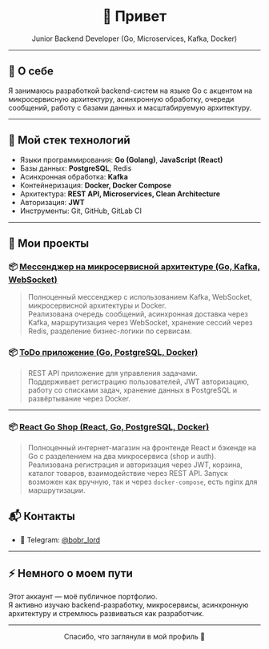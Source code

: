 
<h1 align="center">👋 Привет</h1>

<p align="center">
  Junior Backend Developer (Go, Microservices, Kafka, Docker)
</p>

---

## 📌 О себе

Я занимаюсь разработкой backend-систем на языке Go с акцентом на микросервисную архитектуру, асинхронную обработку, очереди сообщений, работу с базами данных и масштабируемую архитектуру.

---

## 🚀 Мой стек технологий

- Языки программирования: **Go (Golang)**, **JavaScript (React)**
- Базы данных: **PostgreSQL**, Redis
- Асинхронная обработка: **Kafka**
- Контейнеризация: **Docker, Docker Compose**
- Архитектура: **REST API, Microservices, Clean Architecture**
- Авторизация: **JWT**
- Инструменты: Git, GitHub, GitLab CI

---

## 📂 Мои проекты

### 📦 [Мессенджер на микросервисной архитектуре (Go, Kafka, WebSocket)](https://github.com/Bobr-Lord/messenger)

> Полноценный мессенджер с использованием Kafka, WebSocket, микросервисной архитектуры и Docker.  
> Реализована очередь сообщений, асинхронная доставка через Kafka, маршрутизация через WebSocket, хранение сессий через Redis, разделение бизнес-логики по сервисам.

### 📦 [ToDo приложение (Go, PostgreSQL, Docker)](https://github.com/Bobr-Lord/todo_app)

> REST API приложение для управления задачами.  
> Поддерживает регистрацию пользователей, JWT авторизацию, работу со списками задач, хранение данных в PostgreSQL и развёртывание через Docker.

---


### 📦 [React Go Shop (React, Go, PostgreSQL, Docker)](https://github.com/Bobr-Lord/react-go-shop)

> Полноценный интернет-магазин на фронтенде React и бэкенде на Go с разделением на два микросервиса (shop и auth).
> Реализована регистрация и авторизация через JWT, корзина, каталог товаров, взаимодействие через REST API.
> Запуск возможен как вручную, так и через `docker-compose`, есть nginx для маршрутизации.


## 📬 Контакты

- 📱 Telegram: [@bobr_lord](https://t.me/bobr_lord)

---

## ⚡ Немного о моем пути

Этот аккаунт — моё публичное портфолио.  
Я активно изучаю backend-разработку, микросервисы, асинхронную архитектуру и стремлюсь развиваться как разработчик.

---

<p align="center">Спасибо, что заглянули в мой профиль 🙌</p>
